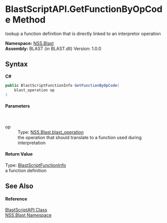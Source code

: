 # BlastScriptAPI.GetFunctionByOpCode Method 
 

lookup a function definition that is directly linked to an interpretor operation

**Namespace:**&nbsp;<a href="N_NSS_Blast">NSS.Blast</a><br />**Assembly:**&nbsp;BLAST (in BLAST.dll) Version: 1.0.0

## Syntax

**C#**<br />
``` C#
public BlastScriptFunctionInfo GetFunctionByOpCode(
	blast_operation op
)
```


#### Parameters
&nbsp;<dl><dt>op</dt><dd>Type: <a href="T_NSS_Blast_blast_operation">NSS.Blast.blast_operation</a><br />the operation that should translate to a function used during interpretation</dd></dl>

#### Return Value
Type: <a href="T_NSS_Blast_BlastScriptFunctionInfo">BlastScriptFunctionInfo</a><br />a function definition

## See Also


#### Reference
<a href="T_NSS_Blast_BlastScriptAPI">BlastScriptAPI Class</a><br /><a href="N_NSS_Blast">NSS.Blast Namespace</a><br />
